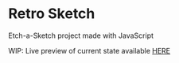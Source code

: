 # Retro Sketch

Etch-a-Sketch project made with JavaScript

WIP: Live preview of current state available [HERE](https://abbasio.github.io/etch-a-sketch/)
